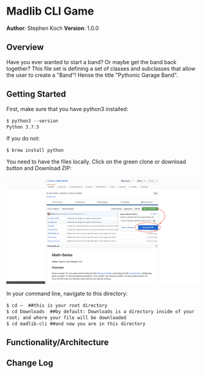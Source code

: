 # Madlib CLI Game

**Author**: Stephen Koch
**Version**: 1.0.0

## Overview
Have you ever wanted to start a band? Or maybe get the band back together? This file set is defining a set of classes and subclasses that allow the user to create a "Band"! Hense the title "Pythonic Garage Band".

## Getting Started

First, make sure that you have python3 installed:
```
$ python3 --version
Python 3.7.5
```
If you do not:
```
$ brew install python
```
You need to have the files locally. Click on the green clone or download button and Download ZIP:

![Click_to_download](/assets/Click_to_download_x6c0g16lz.png)


In your command line, navigate to this directory:
```
$ cd ~  ##this is your root directory
$ cd Downloads  ##by default: Downloads is a directory inside of your root; and where your file will be downloaded
$ cd madlib-cli ##and now you are in this directory
```

## Functionality/Architecture


## Change Log


